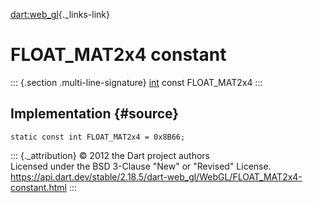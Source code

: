 [dart:web\_gl](../../dart-web_gl/dart-web_gl-library){._links-link}

FLOAT\_MAT2x4 constant
======================

::: {.section .multi-line-signature}
[int](../../dart-core/int-class) const FLOAT\_MAT2x4
:::

Implementation {#source}
--------------

``` {.language-dart data-language="dart"}
static const int FLOAT_MAT2x4 = 0x8B66;
```

::: {._attribution}
© 2012 the Dart project authors\
Licensed under the BSD 3-Clause \"New\" or \"Revised\" License.\
<https://api.dart.dev/stable/2.18.5/dart-web_gl/WebGL/FLOAT_MAT2x4-constant.html>
:::
